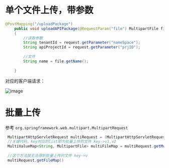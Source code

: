 单个文件上传，带参数
==
```java
@PostMapping("/uploadPackage")
    public void uploadAPIPackage(@RequestParam("file") MultipartFile file, HttpServletRequest request)
    {
        //读取参数
        String tenantId = request.getParameter("nameSpace");
        String apiProjectId = request.getParameter("prjID");
    
        //文件
        String name = file.getName();
    
    }
```

对应的客户端请求：

![image](https://user-images.githubusercontent.com/16630659/57821790-65febf00-77c4-11e9-8f78-eab76f361aa4.png)


批量上传
==

参考 `org.springframework.web.multipart.MultipartRequest`
```java
 MultipartHttpServletRequest multiRequest = (MultipartHttpServletRequest)request;
 //关键代码，key对应的list即为批量上传的文件 key->v1,v2
 MultiValueMap<String, MultipartFile> multiFileMap = multiRequest.getMultiFileMap();
 
 //这个方法就无法得到批量上传的文件 key->v
 multiRequest.getFileMap()
```        
